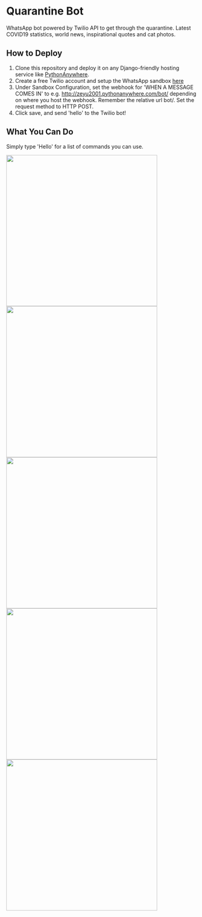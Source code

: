 # Quarantine Bot
WhatsApp bot powered by Twilio API to get through the quarantine. Latest COVID19 statistics, world news, inspirational quotes and cat photos.

## How to Deploy
1. Clone this repository and deploy it on any Django-friendly hosting service like [PythonAnywhere](https://pythonanywhere.com).
2. Create a free Twilio account and setup the WhatsApp sandbox [here](https://www.twilio.com/console/sms/whatsapp/sandbox)
3. Under Sandbox Configuration, set the webhook for 'WHEN A MESSAGE COMES IN' to e.g. http://zeyu2001.pythonanywhere.com/bot/
depending on where you host the webhook. Remember the relative url bot/. Set the request method to HTTP POST.
4. Click save, and send 'hello' to the Twilio bot!

## What You Can Do
Simply type 'Hello' for a list of commands you can use.

<img src="Screenshot_20200502-152953.png" width="400"/>
<img src="Screenshot_20200502-153022.png" width="400"/>
<img src="Screenshot_20200502-153034.png" width="400"/>
<img src="Screenshot_20200502-153135.png" width="400"/>
<img src="Screenshot_20200502-153308.png" width="400"/>
